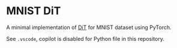 # MNIST DiT

A minimal implementation of [DiT](https://arxiv.org/abs/2212.09748) for MNIST dataset using PyTorch.

See `.vscode`, copilot is disabled for Python file in this repository.